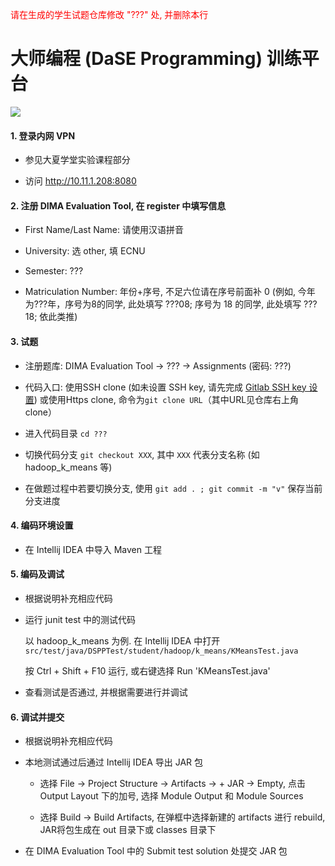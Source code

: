 <font color=red>请在生成的学生试题仓库修改 "???" 处, 并删除本行</font>

# 大师编程 (DaSE Programming) 训练平台

![](./logo.jpg)

#### 1. 登录内网 VPN

- 参见大夏学堂实验课程部分
 
- 访问 http://10.11.1.208:8080

#### 2. 注册 DIMA Evaluation Tool, 在 register 中填写信息
- First Name/Last Name: 请使用汉语拼音 

- University: 选 other, 填 ECNU

- Semester: ???

- Matriculation Number: 年份+序号, 不足六位请在序号前面补 0 (例如, 今年为???年，序号为8的同学, 此处填写 ???08;
  序号为 18 的同学, 此处填写 ???18; 依此类推)

#### 3. 试题
- 注册题库: DIMA Evaluation Tool → ??? → Assignments (密码: ???)

- 代码入口: 使用SSH clone (如未设置 SSH key, 请先完成 [Gitlab SSH key 设置](./SSH.md)) 或使用Https clone, 命令为`git clone URL`（其中URL见仓库右上角clone）

- 进入代码目录 `cd ???`

- 切换代码分支 `git checkout XXX`, 其中 `XXX` 代表分支名称 (如 hadoop_k_means 等)

- 在做题过程中若要切换分支, 使用 `git add . ; git commit -m "v"` 保存当前分支进度

#### 4. 编码环境设置
- 在 Intellij IDEA 中导入 Maven 工程

#### 5. 编码及调试
- 根据说明补充相应代码

- 运行 junit test 中的测试代码

  以 hadoop_k_means 为例. 在 Intellij IDEA 中打开 `src/test/java/DSPPTest/student/hadoop/k_means/KMeansTest.java`

  按 Ctrl + Shift + F10 运行, 或右键选择 Run 'KMeansTest.java'

- 查看测试是否通过, 并根据需要进行并调试

#### 6. 调试并提交
- 根据说明补充相应代码

- 本地测试通过后通过 Intellij IDEA 导出 JAR 包

  - 选择 File → Project Structure → Artifacts → + JAR → Empty, 点击 Output Layout 下的加号, 选择 Module Output 和 Module Sources

  - 选择 Build → Build Artifacts, 在弹框中选择新建的 artifacts 进行 rebuild, JAR将包生成在 out 目录下或 classes 目录下

- 在 DIMA Evaluation Tool 中的 Submit test solution 处提交 JAR 包

